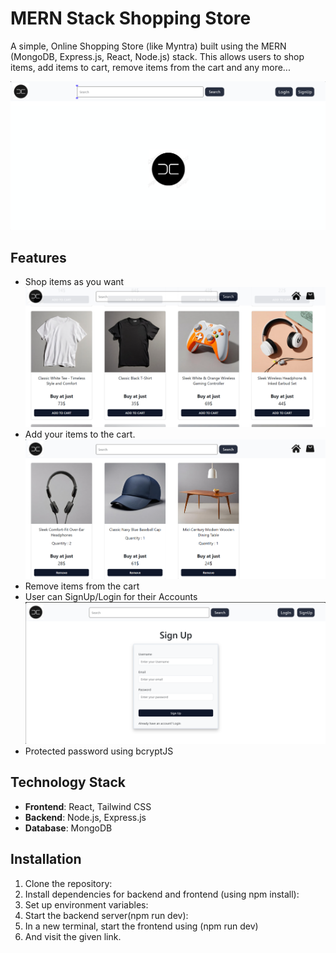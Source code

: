 # MERN Stack Shopping Store

A simple, Online Shopping Store (like Myntra) built using the MERN (MongoDB, Express.js, React, Node.js) stack. This allows users to shop items, add items to cart, remove items from the cart and any more...

![Home Page](HomePage.png)

## Features

- Shop items as you want
![Shop items as you want](ShopHere.png)
- Add your items to the cart.
![Add your items to the cart](Cart.png)
- Remove items from the cart
- User can SignUp/Login for their Accounts
![User can SignUp/Login for their Accounts](SignUpPage.png)
- Protected password using bcryptJS

## Technology Stack

- **Frontend**: React, Tailwind CSS
- **Backend**: Node.js, Express.js
- **Database**: MongoDB


## Installation

1. Clone the repository:
2. Install dependencies for backend and frontend  (using npm install):
3. Set up environment variables:
4. Start the backend server(npm run dev):
5. In a new terminal, start the frontend using (npm run dev)
6. And visit the given link.

